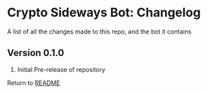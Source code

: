 Crypto Sideways Bot: Changelog
==============================
A list of all the changes made to this repo, and the bot it contains

Version 0.1.0
-------------

1. Initial Pre-release of repository

Return to [README](README.md)
